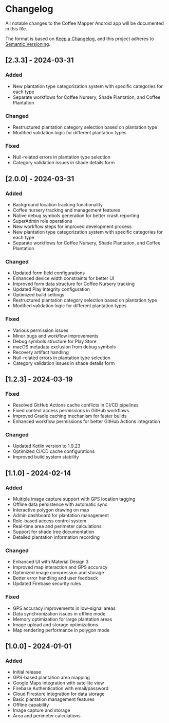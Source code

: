 # Changelog

All notable changes to the Coffee Mapper Android app will be documented in this file.

The format is based on [Keep a Changelog](https://keepachangelog.com/en/1.0.0/),
and this project adheres to [Semantic Versioning](https://semver.org/spec/v2.0.0.html).

## [2.3.3] - 2024-03-31

### Added
- New plantation type categorization system with specific categories for each type
- Separate workflows for Coffee Nursery, Shade Plantation, and Coffee Plantation

### Changed
- Restructured plantation category selection based on plantation type
- Modified validation logic for different plantation types

### Fixed
- Null-related errors in plantation type selection
- Category validation issues in shade details form

## [2.0.0] - 2024-03-31

### Added
- Background location tracking functionality
- Coffee nursery tracking and management features
- Native debug symbols generation for better crash reporting
- SuperAdmin role operations
- New workflow steps for improved development process
- New plantation type categorization system with specific categories for each type
- Separate workflows for Coffee Nursery, Shade Plantation, and Coffee Plantation

### Changed
- Updated form field configurations
- Enhanced device width constraints for better UI
- Improved form data structure for Coffee Nursery tracking
- Updated Play Integrity configuration
- Optimized build settings
- Restructured plantation category selection based on plantation type
- Modified validation logic for different plantation types

### Fixed
- Various permission issues
- Minor bugs and workflow improvements
- Debug symbols structure for Play Store
- macOS metadata exclusion from debug symbols
- Recovery artifact handling
- Null-related errors in plantation type selection
- Category validation issues in shade details form

## [1.2.3] - 2024-03-19

### Fixed
- Resolved GitHub Actions cache conflicts in CI/CD pipelines
- Fixed context access permissions in GitHub workflows
- Improved Gradle caching mechanism for faster builds
- Enhanced workflow permissions for better GitHub Actions integration

### Changed
- Updated Kotlin version to 1.9.23
- Optimized CI/CD cache configurations
- Improved build system stability

## [1.1.0] - 2024-02-14

### Added
- Multiple image capture support with GPS location tagging
- Offline data persistence with automatic sync
- Interactive polygon drawing on map
- Admin dashboard for plantation management
- Role-based access control system
- Real-time area and perimeter calculations
- Support for shade tree documentation
- Detailed plantation information recording

### Changed
- Enhanced UI with Material Design 3
- Improved map interaction and GPS accuracy
- Optimized image compression and storage
- Better error handling and user feedback
- Updated Firebase security rules

### Fixed
- GPS accuracy improvements in low-signal areas
- Data synchronization issues in offline mode
- Memory optimization for large plantation areas
- Image upload and storage optimizations
- Map rendering performance in polygon mode

## [1.0.0] - 2024-01-01

### Added
- Initial release
- GPS-based plantation area mapping
- Google Maps integration with satellite view
- Firebase Authentication with email/password
- Cloud Firestore integration for data storage
- Basic plantation management features
- Offline capability
- Image capture and storage
- Area and perimeter calculations 